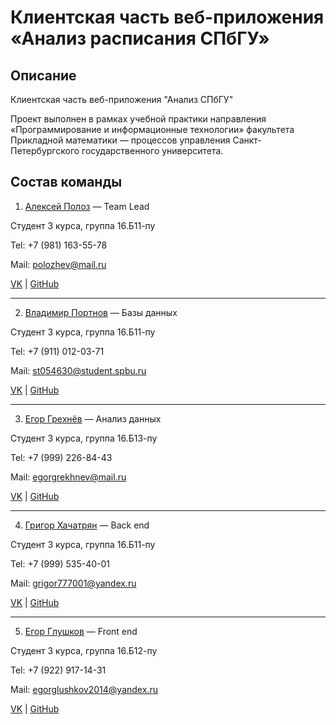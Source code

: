 # Клиентская часть веб-приложения «Анализ расписания СПбГУ»
## Описание
Клиентская часть веб-приложения "Анализ СПбГУ" 

Проект выполнен в рамках учебной практики направления «Программирование и информационные технологии» факультета Прикладной математики — процессов управления Санкт-Петербургского государственного университета.

## Состав команды
1. [Алексей Полоз](https://github.com/kosyachniy) — Team Lead

Студент 3 курса, группа 16.Б11-пу

Tel: +7 (981) 163-55-78

Mail: polozhev@mail.ru

[VK](https://vk.com/freakiller) | [GitHub](https://github.com/kosyachniy)

---

2. [Владимир Портнов](https://github.com/VPortnov) — Базы данных

Студент 3 курса, группа 16.Б11-пу

Tel: +7 (911) 012-03-71

Mail: st054630@student.spbu.ru

[VK](https://vk.com/id323263866) | [GitHub](https://github.com/VPortnov)

---

3. [Егор Грехнёв](https://github.com/Egor14) — Анализ данных

Студент 3 курса, группа 16.Б13-пу

Tel: +7 (999) 226-84-43

Mail: egorgrekhnev@mail.ru

[VK](https://vk.com/vipmegogor) | [GitHub](https://github.com/Egor14)

-----

4. [Григор Хачатрян](https://github.com/GrigorKhachatryan) — Back end

Студент 3 курса, группа 16.Б11-пу

Tel: +7 (999) 535-40-01

Mail: grigor777001@yandex.ru

[VK](https://vk.com/i82892777) | [GitHub](https://github.com/GrigorKhachatryan)

-----

5. [Егор Глушков](https://github.com/ExP98) — Front end

Студент 3 курса, группа 16.Б12-пу

Tel: +7 (922) 917-14-31

Mail: egorglushkov2014@yandex.ru

[VK](https://vk.com/exp98) | [GitHub](https://github.com/ExP98)
